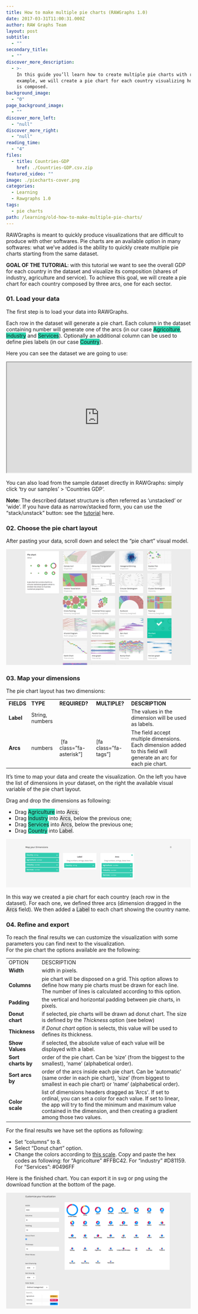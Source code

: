 ```yaml
---
title: How to make multiple pie charts (RAWGraphs 1.0)
date: 2017-03-31T11:00:31.000Z
author: RAW Graphs Team
layout: post
subtitle:
  - ""
secondary_title:
  - ""
discover_more_description:
  - >-
    In this guide you’ll learn how to create multiple pie charts with raw. As
    example, we will create a pie chart for each country visualizing how the GDP
    is composed.
background_image:
  - "0"
page_background_image:
  - ""
discover_more_left:
  - "null"
discover_more_right:
  - "null"
reading_time:
  - "4"
files:
  - title: Countries-GDP
    href: ./Countries-GDP.csv.zip
featured_video: ""
image: ./piecharts-cover.png
categories:
  - Learning
  - Rawgraphs 1.0
tags:
  - pie charts
path: /learning/old-how-to-make-multiple-pie-charts/
---
```


<span style="font-weight: 400;">RAWGraphs is meant to quickly produce visualizations that are difficult to produce with other softwares. Pie charts are an available option in many softwares: what we’ve added is the ability to quickly create multiple pie charts starting from the same dataset.</span>

**GOAL OF THE TUTORIAL**: with this tutorial we want to see the overall GDP for each country in the dataset and visualize its composition (shares of industry, agriculture and service). To achieve this goal, we will create a pie chart for each country composed by three arcs, one for each sector.

### 01. Load your data

The first step is to load your data into RAWGraphs.

<span style="font-weight: 400;">Each row in the dataset will generate a pie chart. Each column in the dataset containing number will generate one of the arcs (in our case <span class="data-dimension" style="background-color: #2dd8b1;">Agricolture</span>, <span class="data-dimension" style="background-color: #2dd8b1;">Industry</span> and <span class="data-dimension" style="background-color: #2dd8b1;">Services</span>). Optionally an additional column can be used to define pies labels (in our case <span class="data-dimension" style="background-color: #2dd8b1;">Country</span>).</span>

Here you can see the dataset we are going to use:

<iframe src="https://docs.google.com/spreadsheets/d/1OXEWd1sG_QhFbWRE_VbKlLfJTI0Hs4mdzo-qZexqJD0/pubhtml?widget=true&amp;headers=false" width="100%" height="300"></iframe>

You can also load from the sample dataset directly in RAWGraphs: simply click &#8216;try our samples&#8217; > &#8216;Countries GDP&#8217;.

**Note:** The described dataset structure is often referred as ‘unstacked’ or ‘wide’. If you have data as narrow/stacked form, you can use the “stack/unstack” button: see the [tutorial](/learning/stack-your-unstacked-data-meet-the-unpivoter) here.

### 02. Choose the pie chart layout

After pasting your data, scroll down and select the “pie chart” visual model.

![](./piechart-selection.png)

### 03. Map your dimensions

The pie chart layout has two dimensions:

<table>
<tbody>
<tr>
<td><b>FIELDS</b></td>
<td><b>TYPE</b></td>
<td><b>REQUIRED?</b></td>
<td><b>MULTIPLE?</b></td>
<td><b>DESCRIPTION</b></td>
</tr>
<tr>
<td><b>Label</b></td>
<td><span style="font-weight: 400;">String, numbers</span></td>
<td></td>
<td></td>
<td><span style="font-weight: 400;">The values in the dimension will be used as labels.</span></td>
</tr>
<tr>
<td><b>Arcs</b></td>
<td><span style="font-weight: 400;">numbers</span></td>
<td>&nbsp;[fa class=”fa-asterisk”]</td>
<td>[fa class=”fa-tags”]</td>
<td><span style="font-weight: 400;">The field accept multiple dimensions. Each dimension added to this field will generate an arc for each pie chart.</span></td>
</tr>
</tbody>
</table>

It’s time to map your data and create the visualization. On the left you have the list of dimensions in your dataset, on the right the available visual variable of the pie chart layout.

Drag and drop the dimensions as following:

- Drag <span class="data-dimension" style="background-color: #2dd8b1;">Agriculture</span> into <span class="layout-dimension" style="background-color: #e6e6e6;">Arcs</span>;
- Drag <span class="data-dimension" style="background-color: #2dd8b1;">Industry</span><span style="font-weight: 400;"> into <span class="layout-dimension" style="background-color: #e6e6e6;">Arcs</span>, below the previous one;</span>
- Drag <span class="data-dimension" style="background-color: #2dd8b1;">Services</span><span style="font-weight: 400;"> into <span class="layout-dimension" style="background-color: #e6e6e6;">Arcs</span>, below the previous one;</span>
- Drag <span class="data-dimension" style="background-color: #2dd8b1;">Country</span> into <span class="layout-dimension" style="background-color: #e6e6e6;">Label</span>.

![](./piecharts-mapped.png)

<span style="font-weight: 400;">In this way we created a pie chart for each country (each row in the dataset). For each one, we defined three arcs (dimension dragged in the </span><span class="layout-dimension" style="background-color: #e6e6e6;">Arcs</span> <span style="font-weight: 400;">field). We then added a </span><span class="layout-dimension" style="background-color: #e6e6e6;">Label</span> <span style="font-weight: 400;">to each chart showing the country name.</span>

### 04. Refine and export

To reach the final results we can customize the visualization with some parameters you can find next to the visualization.  
For the pie chart the options available are the following:

<table>
<tbody>
<tr>
<td><span style="font-weight: 400;">OPTION</span></td>
<td><span style="font-weight: 400;">DESCRIPTION</span></td>
</tr>
<tr>
<td><b>Width</b></td>
<td><span style="font-weight: 400;">width in pixels.</span></td>
</tr>
<tr>
<td><b>Columns</b></td>
<td><span style="font-weight: 400;">pie chart will be disposed on a grid. This option allows to define how many pie charts must be drawn for each line. The number of lines is calculated according to this option.</span></td>
</tr>
<tr>
<td><b>Padding</b></td>
<td><span style="font-weight: 400;">the vertical and horizontal padding between pie charts, in pixels.</span></td>
</tr>
<tr>
<td><b>Donut chart</b></td>
<td><span style="font-weight: 400;">if selected, pie charts will be drawn ad donut chart. The size is defined by the </span><i><span style="font-weight: 400;">Thickness</span></i><span style="font-weight: 400;"> option (see below)</span></td>
</tr>
<tr>
<td><b>Thickness</b></td>
<td><span style="font-weight: 400;">if </span><i><span style="font-weight: 400;">Donut chart</span></i><span style="font-weight: 400;"> option is selects, this value will be used to defines its thickness.</span></td>
</tr>
<tr>
<td><b>Show Values</b></td>
<td><span style="font-weight: 400;">if selected, the absolute value of each value will be displayed with a label.</span></td>
</tr>
<tr>
<td><b>Sort charts by</b></td>
<td><span style="font-weight: 400;">order of the pie chart. Can be ‘size’ (from the biggest to the smallest), ‘name’ (alphabetical order).</span></td>
</tr>
<tr>
<td><b>Sort arcs by</b></td>
<td><span style="font-weight: 400;">order of the arcs inside each pie chart. Can be ‘automatic’ (same order in each pie chart), ‘size’ (from biggest to smallest in each pie chart) or ‘name’ (alphabetical order).</span></td>
</tr>
<tr>
<td><b>Color scale</b></td>
<td><span style="font-weight: 400;">list of dimensions headers dragged as ‘Arcs’. If set to ordinal, you can set a color for each value. If set to linear, the app will try to find the minimum and maximum value contained in the dimension, and then creating a gradient among those two values.</span></td>
</tr>
</tbody>
</table>

For the final results we have set the options as following:

- Set “columns” to 8.
- Select “Donut chart” option.
- Change the colors according to [this scale](https://coolors.co/1c7989-0496ff-ffbc42-d81159-8f2d56). Copy and paste the hex codes as following: for “Agricolture” #FFBC42. For “industry” #D81159. For “Services”: #0496FF

Here is the finished chart. You can export it in svg or png using the download function at the bottom of the page.

![](./piecharts-options.png)
